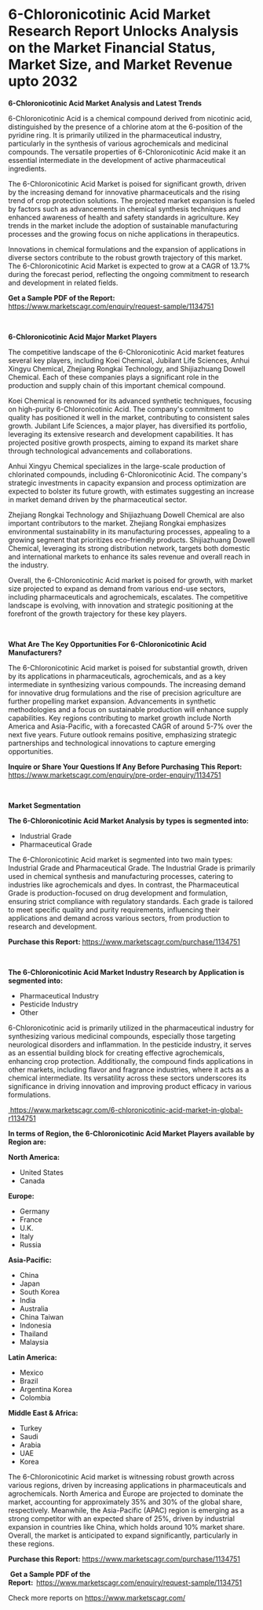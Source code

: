 <p><h1>6-Chloronicotinic Acid Market Research Report Unlocks Analysis on the Market Financial Status, Market Size, and Market Revenue upto 2032</h1></p><p><strong>6-Chloronicotinic Acid Market Analysis and Latest Trends</strong></p>
<p><p>6-Chloronicotinic Acid is a chemical compound derived from nicotinic acid, distinguished by the presence of a chlorine atom at the 6-position of the pyridine ring. It is primarily utilized in the pharmaceutical industry, particularly in the synthesis of various agrochemicals and medicinal compounds. The versatile properties of 6-Chloronicotinic Acid make it an essential intermediate in the development of active pharmaceutical ingredients.</p><p>The 6-Chloronicotinic Acid Market is poised for significant growth, driven by the increasing demand for innovative pharmaceuticals and the rising trend of crop protection solutions. The projected market expansion is fueled by factors such as advancements in chemical synthesis techniques and enhanced awareness of health and safety standards in agriculture. Key trends in the market include the adoption of sustainable manufacturing processes and the growing focus on niche applications in therapeutics. </p><p>Innovations in chemical formulations and the expansion of applications in diverse sectors contribute to the robust growth trajectory of this market. The 6-Chloronicotinic Acid Market is expected to grow at a CAGR of 13.7% during the forecast period, reflecting the ongoing commitment to research and development in related fields.</p></p>
<p><strong>Get a Sample PDF of the Report:&nbsp;</strong> <a href="https://www.marketscagr.com/enquiry/request-sample/1134751?utm_campaign=2485&utm_medium=2&utm_source=Github&utm_content=ia&utm_term=25032025&utm_id=6-chloronicotinic-acid">https://www.marketscagr.com/enquiry/request-sample/1134751</a></p>
<p>&nbsp;</p>
<p><strong>6-Chloronicotinic Acid Major Market Players</strong></p>
<p><p>The competitive landscape of the 6-Chloronicotinic Acid market features several key players, including Koei Chemical, Jubilant Life Sciences, Anhui Xingyu Chemical, Zhejiang Rongkai Technology, and Shijiazhuang Dowell Chemical. Each of these companies plays a significant role in the production and supply chain of this important chemical compound.</p><p>Koei Chemical is renowned for its advanced synthetic techniques, focusing on high-purity 6-Chloronicotinic Acid. The company's commitment to quality has positioned it well in the market, contributing to consistent sales growth. Jubilant Life Sciences, a major player, has diversified its portfolio, leveraging its extensive research and development capabilities. It has projected positive growth prospects, aiming to expand its market share through technological advancements and collaborations.</p><p>Anhui Xingyu Chemical specializes in the large-scale production of chlorinated compounds, including 6-Chloronicotinic Acid. The company's strategic investments in capacity expansion and process optimization are expected to bolster its future growth, with estimates suggesting an increase in market demand driven by the pharmaceutical sector.</p><p>Zhejiang Rongkai Technology and Shijiazhuang Dowell Chemical are also important contributors to the market. Zhejiang Rongkai emphasizes environmental sustainability in its manufacturing processes, appealing to a growing segment that prioritizes eco-friendly products. Shijiazhuang Dowell Chemical, leveraging its strong distribution network, targets both domestic and international markets to enhance its sales revenue and overall reach in the industry.</p><p>Overall, the 6-Chloronicotinic Acid market is poised for growth, with market size projected to expand as demand from various end-use sectors, including pharmaceuticals and agrochemicals, escalates. The competitive landscape is evolving, with innovation and strategic positioning at the forefront of the growth trajectory for these key players.</p></p>
<p>&nbsp;</p>
<p><strong>What Are The Key Opportunities For 6-Chloronicotinic Acid Manufacturers?</strong></p>
<p><p>The 6-Chloronicotinic Acid market is poised for substantial growth, driven by its applications in pharmaceuticals, agrochemicals, and as a key intermediate in synthesizing various compounds. The increasing demand for innovative drug formulations and the rise of precision agriculture are further propelling market expansion. Advancements in synthetic methodologies and a focus on sustainable production will enhance supply capabilities. Key regions contributing to market growth include North America and Asia-Pacific, with a forecasted CAGR of around 5-7% over the next five years. Future outlook remains positive, emphasizing strategic partnerships and technological innovations to capture emerging opportunities.</p></p>
<p><strong>Inquire or Share Your Questions If Any Before Purchasing This Report:</strong> <a href="https://www.marketscagr.com/enquiry/pre-order-enquiry/1134751?utm_campaign=2485&utm_medium=2&utm_source=Github&utm_content=ia&utm_term=25032025&utm_id=6-chloronicotinic-acid">https://www.marketscagr.com/enquiry/pre-order-enquiry/1134751</a></p>
<p>&nbsp;</p>
<p><strong>Market Segmentation</strong></p>
<p><strong>The 6-Chloronicotinic Acid Market Analysis by types is segmented into:</strong></p>
<p><ul><li>Industrial Grade</li><li>Pharmaceutical Grade</li></ul></p>
<p><p>The 6-Chloronicotinic Acid market is segmented into two main types: Industrial Grade and Pharmaceutical Grade. The Industrial Grade is primarily used in chemical synthesis and manufacturing processes, catering to industries like agrochemicals and dyes. In contrast, the Pharmaceutical Grade is production-focused on drug development and formulation, ensuring strict compliance with regulatory standards. Each grade is tailored to meet specific quality and purity requirements, influencing their applications and demand across various sectors, from production to research and development.</p></p>
<p><strong>Purchase this Report:&nbsp;</strong><a href="https://www.marketscagr.com/purchase/1134751?utm_campaign=2485&utm_medium=2&utm_source=Github&utm_content=ia&utm_term=25032025&utm_id=6-chloronicotinic-acid">https://www.marketscagr.com/purchase/1134751</a></p>
<p>&nbsp;</p>
<p><strong>The 6-Chloronicotinic Acid Market Industry Research by Application is segmented into:</strong></p>
<p><ul><li>Pharmaceutical Industry</li><li>Pesticide Industry</li><li>Other</li></ul></p>
<p><p>6-Chloronicotinic acid is primarily utilized in the pharmaceutical industry for synthesizing various medicinal compounds, especially those targeting neurological disorders and inflammation. In the pesticide industry, it serves as an essential building block for creating effective agrochemicals, enhancing crop protection. Additionally, the compound finds applications in other markets, including flavor and fragrance industries, where it acts as a chemical intermediate. Its versatility across these sectors underscores its significance in driving innovation and improving product efficacy in various formulations.</p></p>
<p><a href="https://www.marketscagr.com/6-chloronicotinic-acid-market-in-global-r1134751?utm_campaign=2485&utm_medium=2&utm_source=Github&utm_content=ia&utm_term=25032025&utm_id=6-chloronicotinic-acid">&nbsp;https://www.marketscagr.com/6-chloronicotinic-acid-market-in-global-r1134751</a></p>
<p><strong>In terms of Region, the 6-Chloronicotinic Acid Market Players available by Region are:</strong></p>
<p>
    <p> <strong> North America: </strong>
        <ul>
            <li>United States</li>
            <li>Canada</li>
        </ul>
        </p> 
    <p> <strong> Europe: </strong>
        <ul>
            <li>Germany</li>
            <li>France</li>
            <li>U.K.</li>
            <li>Italy</li>
            <li>Russia</li>
        </ul>
        </p> 
    <p> <strong> Asia-Pacific: </strong>
        <ul>
            <li>China</li>
            <li>Japan</li>
            <li>South Korea</li>
            <li>India</li>
            <li>Australia</li>
            <li>China Taiwan</li>
            <li>Indonesia</li>
            <li>Thailand</li>
            <li>Malaysia</li>
        </ul>
        </p> 
    <p> <strong> Latin America: </strong>
        <ul>
            <li>Mexico</li>
            <li>Brazil</li>
            <li>Argentina Korea</li>
            <li>Colombia</li>
        </ul>
        </p> 
    <p> <strong> Middle East & Africa: </strong>
        <ul>
            <li>Turkey</li>
            <li>Saudi</li>
            <li>Arabia</li>
            <li>UAE</li>
            <li>Korea</li>
        </ul>
    </p>
    </p>
<p><p>The 6-Chloronicotinic Acid market is witnessing robust growth across various regions, driven by increasing applications in pharmaceuticals and agrochemicals. North America and Europe are projected to dominate the market, accounting for approximately 35% and 30% of the global share, respectively. Meanwhile, the Asia-Pacific (APAC) region is emerging as a strong competitor with an expected share of 25%, driven by industrial expansion in countries like China, which holds around 10% market share. Overall, the market is anticipated to expand significantly, particularly in these regions.</p></p>
<p><strong>Purchase this Report: </strong><a href="https://www.marketscagr.com/purchase/1134751?utm_campaign=2485&utm_medium=2&utm_source=Github&utm_content=ia&utm_term=25032025&utm_id=6-chloronicotinic-acid">https://www.marketscagr.com/purchase/1134751</a></p>
<p>&nbsp;<strong>Get a Sample PDF of the Report:&nbsp;&nbsp;</strong><a href="https://www.marketscagr.com/enquiry/request-sample/1134751?utm_campaign=2485&utm_medium=2&utm_source=Github&utm_content=ia&utm_term=25032025&utm_id=6-chloronicotinic-acid">https://www.marketscagr.com/enquiry/request-sample/1134751</a></p>
<p><strong></strong></p>
<p>Check more reports on <a href="https://www.marketscagr.com/?utm_campaign=2485&utm_medium=2&utm_source=Github&utm_content=ia&utm_term=25032025&utm_id=6-chloronicotinic-acid">https://www.marketscagr.com/</a></p>